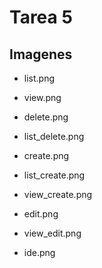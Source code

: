 # Tarea 5


## Imagenes

* list.png

* view.png

* delete.png

* list_delete.png

* create.png

* list_create.png

* view_create.png

* edit.png

* view_edit.png

* ide.png
